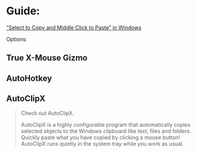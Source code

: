 # Guide:
[“Select to Copy and Middle Click to Paste” in Windows](https://superuser.com/questions/84550/select-to-copy-and-middle-click-to-paste-in-windows)

Options:
## True X-Mouse Gizmo

## AutoHotkey

## AutoClipX
> Check out AutoClipX.
> 
> AutoClipX is a highly configurable program that automatically copies selected objects to the Windows clipboard like text, files and folders. Quickly paste what you have copied by clicking a mouse button! AutoClipX runs quietly in the system tray while you work as usual.
